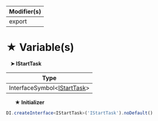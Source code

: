 | Modifier(s)                            |
|----------------------------------------|
| export |

# &#9733; Variable(s)

&nbsp;&nbsp; **&#10148; IStartTask**

| Type                        |
|-----------------------------|
| InterfaceSymbol&lt;[IStartTask](/runtime/variable/lifecycle-task/istarttask.md)&gt; |

&nbsp;&nbsp;&nbsp;&nbsp;&nbsp; **&#9733; Initializer**

```ts
DI.createInterface<IStartTask>('IStartTask').noDefault()
```